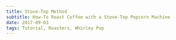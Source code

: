 ```yaml
---
title: Stove-Top Method
subtitle: How-To Roast Coffee with a Stove-Top Popcorn Machine
date: 2017-09-03
tags: Tutorial, Roasters, Whirley Pop
---
```

